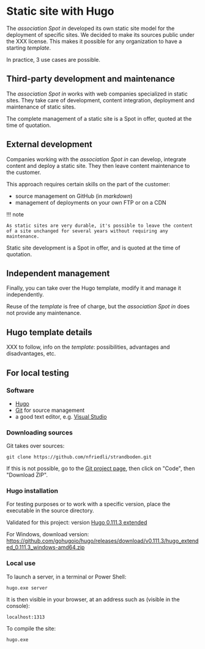 # Static site with Hugo

The *association Spot in* developed its own static site model for the deployment of specific sites. We decided to make its sources public under the XXX license. This makes it possible for any organization to have a starting *template*.

In practice, 3 use cases are possible.

## Third-party development and maintenance

The *association Spot in* works with web companies specialized in static sites. They take care of development, content integration, deployment and maintenance of static sites.

The complete management of a static site is a Spot in offer, quoted at the time of quotation.

## External development

Companies working with the *association Spot in* can develop, integrate content and deploy a static site. They then leave content maintenance to the customer.

This approach requires certain skills on the part of the customer:

- source management on GitHub (in *markdown*)
- management of deployments on your own FTP or on a CDN

!!! note

    As static sites are very durable, it's possible to leave the content of a site unchanged for several years without requiring any maintenance.

Static site development is a Spot in offer, and is quoted at the time of quotation.

## Independent management

Finally, you can take over the Hugo template, modify it and manage it independently.

Reuse of the *template* is free of charge, but the *association Spot in* does not provide any maintenance.

## Hugo template details

XXX to follow, info on the *template*: possibilities, advantages and disadvantages, etc.

## For local testing

### Software

- [Hugo](https://gohugo.io/)
- [Git](https://git-scm.com/) for source management
- a good text editor, e.g. [Visual Studio](https://code.visualstudio.com/)

### Downloading sources

Git takes over sources:

    git clone https://github.com/nfriedli/strandboden.git

If this is not possible, go to the [Git project page](https://github.com/nfriedli/strandboden), then click on "Code", then "Download ZIP".

### Hugo installation

For testing purposes or to work with a specific version, place the executable in the source directory.

Validated for this project: version [Hugo 0.111.3 extended](https://github.com/gohugoio/hugo/releases/tag/v0.111.3)

For Windows, download version: https://github.com/gohugoio/hugo/releases/download/v0.111.3/hugo_extended_0.111.3_windows-amd64.zip

### Local use

To launch a server, in a terminal or Power Shell:

    hugo.exe server

It is then visible in your browser, at an address such as (visible in the console):

    localhost:1313

To compile the site:

    hugo.exe
